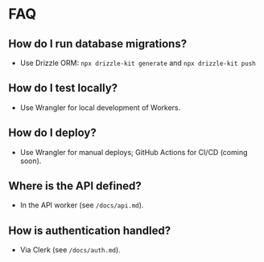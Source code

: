 # FAQ

## How do I run database migrations?
- Use Drizzle ORM: `npx drizzle-kit generate` and `npx drizzle-kit push`

## How do I test locally?
- Use Wrangler for local development of Workers.

## How do I deploy?
- Use Wrangler for manual deploys; GitHub Actions for CI/CD (coming soon).

## Where is the API defined?
- In the API worker (see `/docs/api.md`).

## How is authentication handled?
- Via Clerk (see `/docs/auth.md`). 